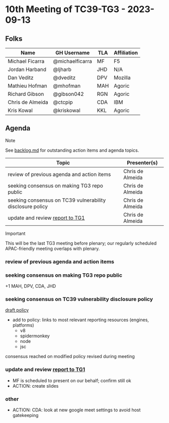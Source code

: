 # 10th Meeting of TC39-TG3 - 2023-09-13

## Folks

| Name             | GH Username     | TLA | Affiliation |
| ---------------- | --------------- | --- | ----------- |
| Michael Ficarra  | @michaelficarra | MF  | F5          |
| Jordan Harband   | @ljharb         | JHD | N/A         |
| Dan Veditz       | @dveditz        | DPV | Mozilla     |
| Mathieu Hofman   | @mhofman        | MAH | Agoric      |
| Richard Gibson   | @gibson042      | RGN | Agoric      |
| Chris de Almeida | @ctcpip         | CDA | IBM         |
| Kris Kowal       | @kriskowal      | KKL | Agoric      |

## Agenda

> [!NOTE]
> See [backlog.md](../backlog.md) for outstanding action items and agenda topics.

| Topic                                                     | Presenter(s)     |
| --------------------------------------------------------- | ---------------- |
| review of previous agenda and action items                | Chris de Almeida |
| seeking consensus on making TG3 repo public               | Chris de Almeida |
| seeking consensus on TC39 vulnerability disclosure policy | Chris de Almeida |
| update and review [report to TG1](/reports/2023/09.md)    | Chris de Almeida |

> [!IMPORTANT]
> This will be the last TG3 meeting before plenary; our regularly scheduled APAC-friendly meeting overlaps with plenary.

### review of previous agenda and action items

### seeking consensus on making TG3 repo public

+1 MAH, DPV, CDA, JHD

### seeking consensus on TC39 vulnerability disclosure policy

[draft policy](/docs/draft-SECURITY.md)

- add to policy: links to most relevant reporting resources (engines, platforms)
  - v8
  - spidermonkey
  - node
  - jsc

consensus reached on modified policy revised during meeting

### update and review [report to TG1](/reports/2023/09.md)

- MF is scheduled to present on our behalf; confirm still ok
- ACTION: create slides

### other

- ACTION: CDA: look at new google meet settings to avoid host gatekeeping

